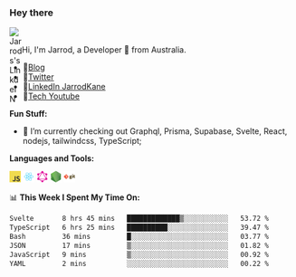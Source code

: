 ### Hey there
<a href="https://www.linkedin.com/in/jarrodkane/">
  <img align="left" alt="Jarrods's LinkdeIN" width="22px" src="https://cdn.jsdelivr.net/npm/simple-icons@v3/icons/linkedin.svg" />
</a>

<br />

Hi, I'm Jarrod, a Developer 🚀 from Australia.
- 📝[Blog](https://blog.jarrodkane.com)
- 📝[Twitter](https://twitter.com/grime_goblin)
- 📝[LinkedIn JarrodKane](https://www.linkedin.com/in/jarrodkane/)
- 🎥[Tech Youtube](https://www.youtube.com/channel/UCwBJ5gLp3trHUDtDjZvQH2Q)
  
**Fun Stuff:**

- 🌱 I’m currently checking out Graphql, Prisma, Supabase, Svelte, React, nodejs, tailwindcss, TypeScript; 


**Languages and Tools:**  

<code><img height="20" src="https://raw.githubusercontent.com/github/explore/80688e429a7d4ef2fca1e82350fe8e3517d3494d/topics/javascript/javascript.png"></code>
<code><img height="20" src="https://raw.githubusercontent.com/github/explore/80688e429a7d4ef2fca1e82350fe8e3517d3494d/topics/react/react.png"></code>
<code><img height="20" src="https://raw.githubusercontent.com/github/explore/5c058a388828bb5fde0bcafd4bc867b5bb3f26f3/topics/graphql/graphql.png"></code>
<code><img height="20" src="https://raw.githubusercontent.com/github/explore/80688e429a7d4ef2fca1e82350fe8e3517d3494d/topics/nodejs/nodejs.png"></code>
<code><img height="20" src="https://raw.githubusercontent.com/github/explore/80688e429a7d4ef2fca1e82350fe8e3517d3494d/topics/git/git.png"></code>

📊 **This Week I Spent My Time On:**
<!--START_SECTION:waka-->

```text
Svelte       8 hrs 45 mins   █████████████▒░░░░░░░░░░░   53.72 %
TypeScript   6 hrs 25 mins   ██████████░░░░░░░░░░░░░░░   39.47 %
Bash         36 mins         █░░░░░░░░░░░░░░░░░░░░░░░░   03.77 %
JSON         17 mins         ▒░░░░░░░░░░░░░░░░░░░░░░░░   01.82 %
JavaScript   9 mins          ▒░░░░░░░░░░░░░░░░░░░░░░░░   00.92 %
YAML         2 mins          ░░░░░░░░░░░░░░░░░░░░░░░░░   00.22 %
```

<!--END_SECTION:waka-->
